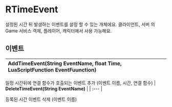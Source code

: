 # **RTimeEvent**


설정된 시간 뒤 발생하는 이벤트를 설정 할 수 있는 개체에요. 클라이언트, 서버 의 Game 서비스 객체, 플레이어, 캐릭터에서 사용 가능해요. 
## **이벤트**

| **AddTimeEvent(String EventName, float Time, LuaScriptFunction EventFuunction)** |
| :--- |

일정 시간뒤에 연결 함수가 호출되는 이벤트 추가 (이벤트 이름, 시간, 연결 함수) 
| **DeleteTimeEvent(String EventName)** |
| :--- |

등록된 시간 이벤트 삭제 (이벤트 이름) 

